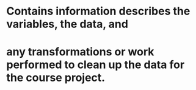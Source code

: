 # Contains information describes the variables, the data, and 
# any transformations or work performed to clean up the data for the course project.
# 
# 

